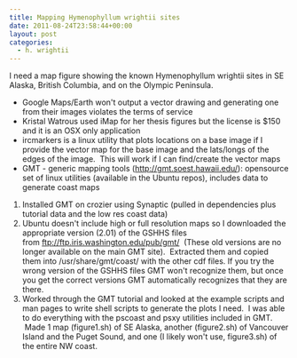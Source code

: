 ```yaml
---
title: Mapping Hymenophyllum wrightii sites
date: 2011-08-24T23:58:44+00:00
layout: post
categories:
  - h. wrightii
---
```

I need a map figure showing the known Hymenophyllum wrightii sites in SE Alaska, British Columbia, and on the Olympic Peninsula.

  * Google Maps/Earth won't output a vector drawing and generating one from their images violates the terms of service
  * Kristal Watrous used iMap for her thesis figures but the license is $150 and it is an OSX only application
  * ircmarkers is a linux utility that plots locations on a base image if I provide the vector map for the base image and the lats/longs of the edges of the image.  This will work if I can find/create the vector maps
  * GMT - generic mapping tools (<http://gmt.soest.hawaii.edu/>): opensource set of linux utilities (available in the Ubuntu repos), includes data to generate coast maps

  1. Installed GMT on crozier using Synaptic (pulled in dependencies plus tutorial data and the low res coast data)
  2. Ubuntu doesn't include high or full resolution maps so I downloaded the appropriate version (2.01) of the GSHHS files from ftp://ftp.iris.washington.edu/pub/gmt/  (These old versions are no longer available on the main GMT site).  Extracted them and copied them into /usr/share/gmt/coast/ with the other cdf files. If you try the wrong version of the GSHHS files GMT won't recognize them, but once you get the correct versions GMT automatically recognizes that they are there.
  3. Worked through the GMT tutorial and looked at the example scripts and man pages to write shell scripts to generate the plots I need.  I was able to do everything with the pscoast and psxy utilities included in GMT.  Made 1 map (figure1.sh) of SE Alaska, another (figure2.sh) of Vancouver Island and the Puget Sound, and one (I likely won't use, figure3.sh) of the entire NW coast.
